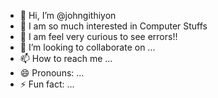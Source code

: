 - 👋 Hi, I’m @johngithiyon
- 👀 I am so much interested in Computer Stuffs 
- 🌱 I am feel very curious to see errors!!
- 💞️ I’m looking to collaborate on ...
- 📫 How to reach me ...
- 😄 Pronouns: ...
- ⚡ Fun fact: ...

<!---
johngithiyon/johngithiyon is a ✨ special ✨ repository because its `README.md` (this file) appears on your GitHub profile.
You can click the Preview link to take a look at your changes.
--->
